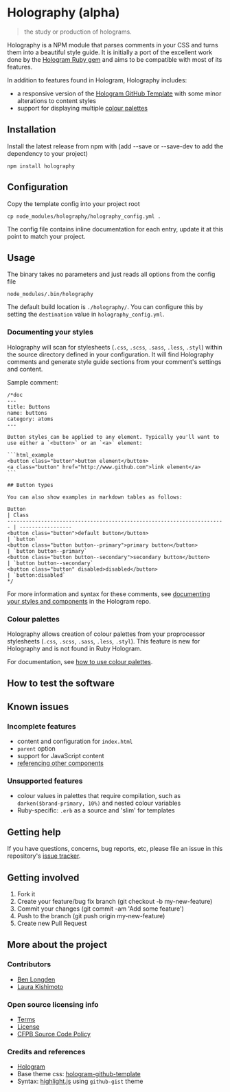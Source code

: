 # Holography (alpha)

> the study or production of holograms.

Holography is a NPM module that parses comments in your CSS and turns them into a beautiful style guide. It is initially a port of the excellent work done by the [Hologram Ruby gem](https://trulia.github.io/hologram/) and aims to be compatible with most of its features.

In addition to features found in Hologram, Holography includes:
* a responsive version of the [Hologram GitHub Template](https://github.com/wearecube/hologram-github-theme) with some minor alterations to content styles
* support for displaying multiple [colour palettes](#colour-palettes)

## Installation

Install the latest release from npm with (add --save or --save-dev to add the dependency to your project)

`npm install holography`

## Configuration

Copy the template config into your project root

`cp node_modules/holography/holography_config.yml .`

The config file contains inline documentation for each entry, update it at this point to match your project.

## Usage

The binary takes no parameters and just reads all options from the config file

`node_modules/.bin/holography`

The default build location is `./holography/`. You can configure this by setting the `destination` value in `holography_config.yml`.

### Documenting your styles

Holography will scan for stylesheets (`.css`, `.scss`, `.sass`, `.less`, `.styl`) within the source directory defined in your configuration. It will find Holography comments and generate style guide sections from your comment's settings and content.

Sample comment:

    /*doc
    ---
    title: Buttons
    name: buttons
    category: atoms
    ---

    Button styles can be applied to any element. Typically you'll want to use either a `<button>` or an `<a>` element:

    ```html_example
    <button class="button">button element</button>
    <a class="button" href="http://www.github.com">link element</a>
    ```

    ## Button types

    You can also show examples in markdown tables as follows:

    Button                                                                  | Class
    ----------------------------------------------------------------------- | -----------------
    <button class="button">default button</button>                          | `button`
    <button class="button button--primary">primary button</button>          | `button button--primary`
    <button class="button button--secondary">secondary button</button>      | `button button--secondary`
    <button class="button" disabled>disabled</button>                       | `button:disabled`
    */

For more information and syntax for these comments, see [documenting your styles and components](https://github.com/trulia/hologram#documenting-your-styles-and-components) in the Hologram repo.

### Colour palettes

Holography allows creation of colour palettes from your proprocessor stylesheets (`.css`, `.scss`, `.sass`, `.less`, `.styl`). This feature is new for Holography and is not found in Ruby Hologram.

For documentation, see [how to use colour palettes](https://github.com/blongden/holography/wiki/How-to-use-colour-palettes).

## How to test the software

## Known issues

### Incomplete features

* content and configuration for `index.html`
* `parent` option
* support for JavaScript content
* [referencing other components](https://github.com/trulia/hologram#referencing-other-components)

### Unsupported features
* colour values in palettes that require compilation, such as `darken($brand-primary, 10%)` and nested colour variables
* Ruby-specific: `.erb` as a source and 'slim' for templates

## Getting help

If you have questions, concerns, bug reports, etc, please file an issue in this repository's [issue tracker](https://github.com/blongden/holography/issues).

## Getting involved

1. Fork it
1. Create your feature/bug fix branch (git checkout -b my-new-feature)
1. Commit your changes (git commit -am 'Add some feature')
1. Push to the branch (git push origin my-new-feature)
1. Create new Pull Request

## More about the project

### Contributors
* [Ben Longden](https://twitter.com/blongden)
* [Laura Kishimoto](https://twitter.com/chicgeek)

### Open source licensing info
* [Terms](TERMS.md)
* [License](LICENSE)
* [CFPB Source Code Policy](https://github.com/cfpb/source-code-policy/)

### Credits and references

* [Hologram](https://trulia.github.io/hologram/)
* Base theme css: [hologram-github-template](https://github.com/wearecube/hologram-github-theme)
* Syntax: [highlight.js](https://highlightjs.org/) using `github-gist` theme
